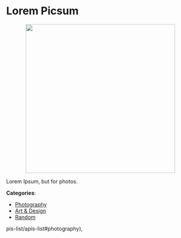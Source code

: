 # Lorem Picsum
<p align="center">
    <img width="400" src="https://raw.githubusercontent.com/apis-list/apis-list/apis/lorem-picsum/logo_256x256.png" />
</p>

Lorem Ipsum, but for photos.



**Categories**:
- [Photography](https://github.com/apis-list/apis-list#photography)
- [Art & Design](https://github.com/apis-list/apis-list#art-and-design)
- [Random](https://github.com/apis-list/apis-list#random)






pis-list/apis-list#photography),


